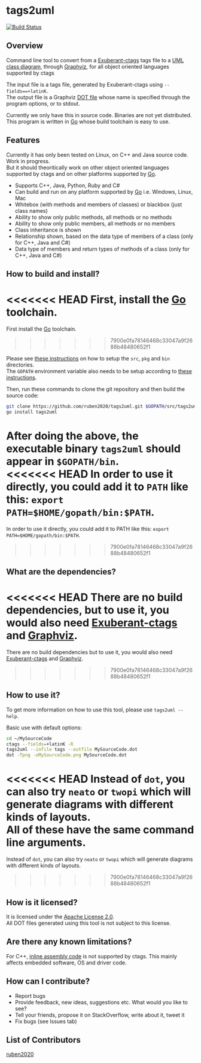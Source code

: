 tags2uml
========
[![Build Status](https://travis-ci.org/ruben2020/tags2uml.svg)](https://travis-ci.org/ruben2020/tags2uml)    


## Overview
Command line tool to convert from a [Exuberant-ctags](http://ctags.sourceforge.net/) tags file to a [UML class diagram](http://en.wikipedia.org/wiki/Class_diagram), through [Graphviz](http://www.graphviz.org/), for all object oriented languages supported by ctags

The input file is a tags file, generated by Exuberant-ctags using `--fields==+latinK`.    
The output file is a Graphviz [DOT file](http://www.graphviz.org/content/dot-language) whose name is specified through the program options, or to stdout.

Currently we only have this in source code. Binaries are not yet distributed. This program is written in [Go](http://golang.org/) whose build toolchain is easy to use.


## Features

Currently it has only been tested on Linux, on C++ and Java source code. Work in progress.    
But it should theoritically work on other object oriented languages supported by ctags and on other platforms supported by [Go](http://golang.org/).

* Supports C++, Java, Python, Ruby and C#
* Can build and run on any platform supported by [Go](http://golang.org/) i.e. Windows, Linux, Mac
* Whitebox (with methods and members of classes) or blackbox (just class names)
* Ability to show only public methods, all methods or no methods
* Ability to show only public members, all methods or no members
* Class inheritance is shown
* Relationship shown, based on the data type of members of a class (only for C++, Java and C#)
* Data type of members and return types of methods of a class (only for C++, Java and C#)


## How to build and install?

<<<<<<< HEAD
First, install the [Go](http://golang.org/) toolchain.
=======
First install the [Go](http://golang.org/) toolchain.
>>>>>>> 7900e0fa78146468c33047a9f2688b48480652f1

Please see [these instructions](http://golang.org/doc/code.html#Workspaces) on how to setup the `src`, `pkg` and `bin` directories.    
The `GOPATH` environment variable also needs to be setup according to [these instructions](http://golang.org/doc/code.html#GOPATH).

Then, run these commands to clone the git repository and then build the source code:    
```bash
git clone https://github.com/ruben2020/tags2uml.git $GOPATH/src/tags2uml
go install tags2uml
```

After doing the above, the executable binary `tags2uml` should appear in `$GOPATH/bin`.    
<<<<<<< HEAD
In order to use it directly, you could add it to `PATH` like this: `export PATH=$HOME/gopath/bin:$PATH`.
=======
In order to use it directly, you could add it to PATH like this: `export PATH=$HOME/gopath/bin:$PATH`.
>>>>>>> 7900e0fa78146468c33047a9f2688b48480652f1


## What are the dependencies?

<<<<<<< HEAD
There are no build dependencies, but to use it, you would also need [Exuberant-ctags](http://ctags.sourceforge.net/) and [Graphviz](http://www.graphviz.org/).
=======
There are no build dependencies but to use it, you would also need [Exuberant-ctags](http://ctags.sourceforge.net/) and [Graphviz](http://www.graphviz.org/).
>>>>>>> 7900e0fa78146468c33047a9f2688b48480652f1


## How to use it?

To get more information on how to use this tool, please use `tags2uml --help`.

Basic use with default options:    
```bash
cd ~/MySourceCode
ctags --fields=+latinK -R
tags2uml --infile tags --outfile MySourceCode.dot
dot -Tpng -oMySourceCode.png MySourceCode.dot
```

<<<<<<< HEAD
Instead of `dot`, you can also try `neato` or `twopi` which will generate diagrams with different kinds of layouts.    
All of these have the same command line arguments.
=======
Instead of `dot`, you can also try `neato` or `twopi` which will generate diagrams with different kinds of layouts.
>>>>>>> 7900e0fa78146468c33047a9f2688b48480652f1


## How is it licensed?

It is licensed under the [Apache License 2.0](http://www.apache.org/licenses/LICENSE-2.0.html).    
All DOT files generated using this tool is not subject to this license.


## Are there any known limitations?

For C++, [inline assembly code](http://en.wikipedia.org/wiki/Inline_assembler) is not supported by ctags. This mainly affects embedded software, OS and driver code.


## How can I contribute?

* Report bugs
* Provide feedback, new ideas, suggestions etc. What would you like to see?
* Tell your friends, propose it on StackOverflow, write about it, tweet it
* Fix bugs (see Issues tab)


## List of Contributors

[ruben2020](https://github.com/ruben2020)    


